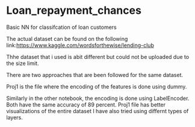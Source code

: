 # Loan_repayment_chances
Basic NN for classifcation of loan customers

The actual dataset can be found on the following link:https://www.kaggle.com/wordsforthewise/lending-club

Thhe dataset that i used is abit different but could not be uploaded due to the size limit.


There are two approaches that are been followed for the same dataset.

Proj1 is the file where the encoding of the features is done using dummy.

Similarly in the other notebook, the encoding is done using LabelEncoder.
Both have the same accuracy of 89 percent. Proj1 file has better visualizations of the entire dataset
I have also tried using differnt types of layers.
